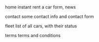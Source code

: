 home
  instant rent a car form, news

  
contact
  some contact info and contact form
  

fleet
  list of all cars, with their status
  
  
terms
  terms and conditions

